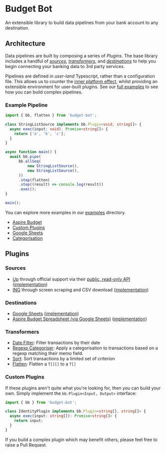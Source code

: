 # Budget Bot

An extensible library to build data pipelines from your bank account to any destination.

## Architecture

Data pipelines are built by composing a series of _Plugins_. The base library includes a handful of 
[_sources_](src/source), [_transformers_](src/transform), and [_destinations_](src/destination) 
to help you begin connecting your banking data to 3rd party services.

Pipelines are defined in _user-land_ Typescript, rather than a configuration file. This allows us 
to counter the
[inner platform effect](https://exceptionnotfound.net/the-inner-platform-effect-the-daily-software-anti-pattern/), 
whilst providing an extensible environment for user-built plugins. See our [full examples](examples/src)
to see how you can build complex pipelines.

### Example Pipeline

```typescript
import { bb, flatten } from 'budget-bot';

class StringListSource implements bb.Plugin<void, string[]> {
  async exec(input: void): Promise<string[]> {
    return ['a', 'b', 'c'];
  }
}

async function main() {
  await bb.pipe(
      bb.allSeq(
          new StringListSource(),
          new StringListSource(),
      ))
      .step(flatten)
      .step((result) => console.log(result))
      .exec();
}

main();

```

You can explore more examples in our [examples](examples/src) directory. 

* [Aspire Budget](examples/src/aspire_budget.ts)
* [Custom Plugins](examples/src/custom_plugins.ts)
* [Google Sheets](examples/src/google_sheets.ts)
* [Categorisation](examples/src/categorisation.ts)

## Plugins

### Sources

- [Up](https://up.com.au/) through official support via their [public, read-only API](https://developer.up.com.au) ([implementation](src/source/up/))
- [ING](https://www.ing.com.au/) through screen scraping and CSV download ([implementation](src/source/ing/))

### Destinations

- [Google Sheets](https://www.google.com.au/sheets/about/) ([implementation](src/destination/google_sheets_destination.ts))
- [Aspire Budget Spreadsheet (via Google Sheets)](https://www.aspirebudget.com/) ([implementation](src/destination/google_sheets_destination.ts))

### Transformers

- [Date Filter](src/transform/date_filter_transformer.ts): Filter transactions by their date
- [Regexp Categoriser](src/transform/regexp_categoriser_transformer.ts): Apply a categorisation to transactions based on a regexp matching their memo field.
- [Sort](src/transform/sort_transformer.ts): Sort transactions by a limited set of criterion
- [Flatten](src/transform/flatten.ts): Flatten a `T[][]` to a `T[]` 

### Custom Plugins

If these plugins aren't quite what you're looking for, then you can build your own. Simply implement the `bb.Plugin<Input, Output>` interface:

```typescript
import { bb } from 'budget-bot';

class IdentityPlugin implements bb.Plugin<string[], string[]> {
  async exec(input: string[]): Promise<string[]> {
    return input;
  }
}
```

If you build a complex plugin which may benefit others, please feel free to raise a Pull Request.
